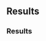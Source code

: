 <!--
# Copyright:: Copyright (c) 2008-2017 Shadow-Soft, Inc.
#
# Licensed under the Apache License, Version 2.0 (the "License");
# you may not use this file except in compliance with the License.
# You may obtain a copy of the License at
#
#     http://www.apache.org/licenses/LICENSE-2.0
#
# Unless required by applicable law or agreed to in writing, software
# distributed under the License is distributed on an "AS IS" BASIS,
# WITHOUT WARRANTIES OR CONDITIONS OF ANY KIND, either express or implied.
# See the License for the specific language governing permissions and
# limitations under the License.
#
-->
## Results
<canvas data-chart="radar" data-chart-src="data/phase-report.csv" width="500" height="300">
<!--
{
"options": { "scale": { 
               "gridLines": { "color": "#FFF", "zeroLineColor": "#FFF" }, 
               "ticks": { "display": false}, 
               "pointLabels": { "fontSize": "20", "fontColor": "#FFF" }
             }
}            
}
-->
</canvas>


### Results
<!-- Show a completed DOJO sample spider graph -->
<canvas data-chart="horizontalBar" data-chart-src="data/question-report.csv" width="600" height="300">
<!--
{
"options": { 
  "responsive": true, 
  "scales": { 
    "xAxes": [{ "stacked": false }], "yAxes": [{ "stacked": true }]
  }
}
}
-->
</canvas>



